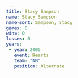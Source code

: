 ```yaml
---
title: Stacy Sampson
name: Stacy Sampson
name-sort: Sampson, Stacy
games: 0
wins: 0
losses: 0
years:
 - year: 2005
   event: Hearts
   team: "NB"
   position: Alternate
---
```

